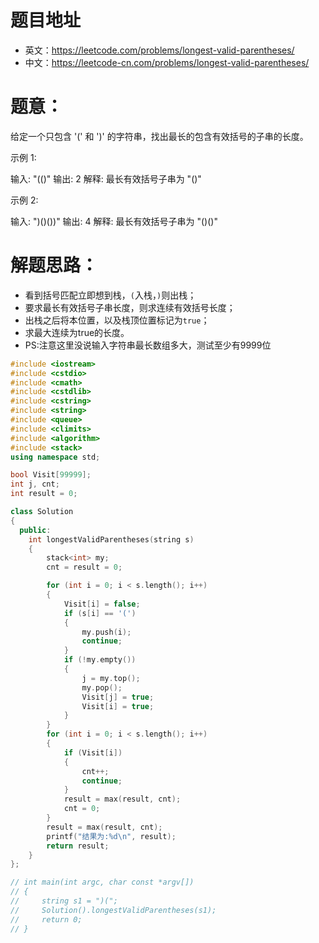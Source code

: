 # 题目地址
- 英文：https://leetcode.com/problems/longest-valid-parentheses/
- 中文：https://leetcode-cn.com/problems/longest-valid-parentheses/

# 题意：
给定一个只包含 '(' 和 ')' 的字符串，找出最长的包含有效括号的子串的长度。

示例 1:

输入: "(()"
输出: 2
解释: 最长有效括号子串为 "()"

示例 2:

输入: ")()())"
输出: 4
解释: 最长有效括号子串为 "()()"


# 解题思路：
- 看到括号匹配立即想到栈，`(`入栈，`)`则出栈；
- 要求最长有效括号子串长度，则求连续有效括号长度；
- 出栈之后将本位置，以及栈顶位置标记为`true`；
- 求最大连续为true的长度。
- PS:注意这里没说输入字符串最长数组多大，测试至少有9999位

<!--c++0-->
```C++
#include <iostream>
#include <cstdio>
#include <cmath>
#include <cstdlib>
#include <cstring>
#include <string>
#include <queue>
#include <climits>
#include <algorithm>
#include <stack>
using namespace std;

bool Visit[99999];
int j, cnt;
int result = 0;

class Solution
{
  public:
    int longestValidParentheses(string s)
    {
        stack<int> my;
        cnt = result = 0;

        for (int i = 0; i < s.length(); i++)
        {
            Visit[i] = false;
            if (s[i] == '(')
            {
                my.push(i);
                continue;
            }
            if (!my.empty())
            {
                j = my.top();
                my.pop();
                Visit[j] = true;
                Visit[i] = true;
            }
        }
        for (int i = 0; i < s.length(); i++)
        {
            if (Visit[i])
            {
                cnt++;
                continue;
            }
            result = max(result, cnt);
            cnt = 0;
        }
        result = max(result, cnt);
        printf("结果为:%d\n", result);
        return result;
    }
};

// int main(int argc, char const *argv[])
// {
//     string s1 = ")(";
//     Solution().longestValidParentheses(s1);
//     return 0;
// }
```
